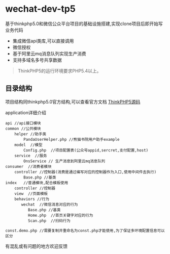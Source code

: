 wechat-dev-tp5
===============


基于thinkphp5.0和微信公众平台项目的基础设施搭建,实现clone项目后即开始写业务代码

 + 集成微信api类库,可以直接调用
 + 微信授权
 + 基于阿里云mq消息队列实现生产消费
 + 支持多域名多号共享数据

> ThinkPHP5的运行环境要求PHP5.4以上。


## 目录结构

项目结构同thinkphp5.0官方结构,可以查看官方文档 [ThinkPHP5源码](https://github.com/top-think/think)

application详细介绍 

```
api //api接口模块
common //公共模块
    helper //助手类
        PandaUserHelper.php //熊猫书院用户助手example
    model  //模型
        Config.php  //项目配置表(公众号appid,sercret,支付配置,host)
    service  //服务
        OnsService // 生产消息到阿里云mq消息队列
consumer  //消费者模块
    controller //控制器(消费是通过编写对应的控制器作为入口,使用中间件去执行)
        Base.php //基类
index   //普通模块,配合模板使用                
    controller //控制器
    view  //页面模板
    behaviors //行为
       wechat  //微信消息对应的行为
          Base.php //基类
          Home.php  //首页关键字对应的行为
          Scan.php  //扫码行为
          
const.demo.php //需要复制并重命名为const.php才能使用,为了保证多环境配置信息可以区分
```

有混乱或有问题的地方欢迎反馈